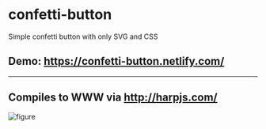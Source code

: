# confetti-button
Simple confetti button with only SVG and CSS

## Demo: https://confetti-button.netlify.com/

---
Compiles to WWW via http://harpjs.com/
---

![figure](https://cdn.dribbble.com/users/33136/screenshots/4248900/confetti-button.001.gif "Demo")

